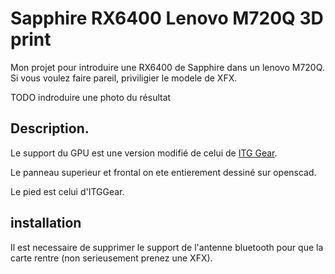 
# Sapphire RX6400 Lenovo M720Q 3D print

Mon projet pour introduire une RX6400 de Sapphire dans un lenovo M720Q. Si vous voulez faire pareil, priviligier le modele de XFX. 

TODO indroduire une photo du résultat

## Description. 

Le support du GPU est une version modifié de celui de [ITG Gear](https://www.printables.com/model/1053116-lenovo-m920qm720q-xfx-rx-6400-ventilation-3d-case).

Le panneau superieur et frontal on ete entierement dessiné sur openscad. 

Le pied est celui d'ITGGear.

## installation

Il est necessaire de supprimer le support de l'antenne bluetooth pour que la carte rentre (non serieusement prenez une XFX).
